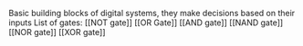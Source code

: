 Basic building blocks of digital systems, they make decisions based on their inputs
List of gates:
[[NOT gate]]
[[OR Gate]]
[[AND gate]]
[[NAND gate]]
[[NOR gate]]
[[XOR gate]]

